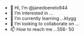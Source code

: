 - 👋 Hi, I’m @janedoenelo944
- 👀 I’m interested in ...
- 🌱 I’m currently learning ...ktygg
- 💞️ I’m looking to collaborate on ...
- 📫 How to reach me ...556-
50
<!---
janedoenelo944/janedoenelo944 is a ✨ special ✨ repository because its `README.md` (this file) appears on your GitHub profile.
You can click the Preview link to take a look at your changes.
--->

